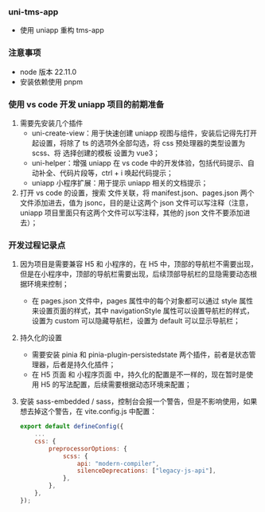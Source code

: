 ### uni-tms-app

-   使用 uniapp 重构 tms-app

### 注意事项

-   node 版本 22.11.0
-   安装依赖使用 pnpm

### 使用 vs code 开发 uniapp 项目的前期准备

1. 需要先安装几个插件
    - uni-create-view：用于快速创建 uniapp 视图与组件，安装后记得先打开起设置，将除了 ts 的选项外全部勾选，将 css 预处理器的类型设置为 scss、将 选择创建的模板 设置为 vue3；
    - uni-helper：增强 uniapp 在 vs code 中的开发体验，包括代码提示、自动补全、代码片段等，ctrl + i 唤起代码提示；
    - uniapp 小程序扩展：用于提示 uniapp 相关的文档提示；
2. 打开 vs code 的设置，搜索 文件关联，将 manifest.json、pages.json 两个文件添加进去，值为 jsonc，目的是让这两个 json 文件可以写注释（注意，uniapp 项目里面只有这两个文件可以写注释，其他的 json 文件不要添加进去）；

### 开发过程记录点

1. 因为项目是需要兼容 H5 和 小程序的，在 H5 中，顶部的导航栏不需要出现，但是在小程序中，顶部的导航栏需要出现，后续顶部导航栏的显隐需要动态根据环境来控制；
    - 在 pages.json 文件中，pages 属性中的每个对象都可以通过 style 属性来设置页面的样式，其中 navigationStyle 属性可以设置导航栏的样式，设置为 custom 可以隐藏导航栏，设置为 default 可以显示导航栏；
2. 持久化的设置
    - 需要安装 pinia 和 pinia-plugin-persistedstate 两个插件，前者是状态管理器，后者是持久化插件；
    - 在 H5 页面 和 小程序页面 中，持久化的配置是不一样的，现在暂时是使用 H5 的写法配置，后续需要根据动态环境来配置；
3. 安装 sass-embedded / sass，控制台会报一个警告，但是不影响使用，如果想去掉这个警告，在 vite.config.js 中配置：

    ```js
    export default defineConfig({
        ...
        css: {
            preprocessorOptions: {
                scss: {
                    api: "modern-compiler",
                    silenceDeprecations: ["legacy-js-api"],
                },
            },
        },
    });
    ```
